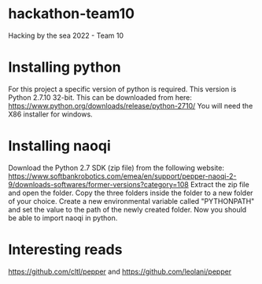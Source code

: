# hackathon-team10
Hacking by the sea 2022 - Team 10

# Installing python
For this project a specific version of python is required.
This version is Python 2.7.10 32-bit.
This can be downloaded from here: https://www.python.org/downloads/release/python-2710/
You will need the X86 installer for windows.

# Installing naoqi
Download the Python 2.7 SDK (zip file) from the following website:
https://www.softbankrobotics.com/emea/en/support/pepper-naoqi-2-9/downloads-softwares/former-versions?category=108
Extract the zip file and open the folder.
Copy the three folders inside the folder to a new folder of your choice.
Create a new environmental variable called "PYTHONPATH" and set the value to the path of the newly created folder.
Now you should be able to import naoqi in python.

# Interesting reads
https://github.com/cltl/pepper and https://github.com/leolani/pepper